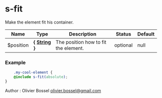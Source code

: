 # s-fit

Make the element fit his container.


Name  |  Type  |  Description  |  Status  |  Default
------------  |  ------------  |  ------------  |  ------------  |  ------------
$position  |  **{ [String](http://www.sass-lang.com/documentation/file.SASS_REFERENCE.html#sass-script-strings) }**  |  The position how to fit the element.  |  optional  |  null

### Example
```scss
	.my-cool-element {
	@include s-fit(absolute);
}
```
Author : Olivier Bossel <olivier.bossel@gmail.com>